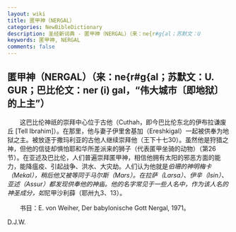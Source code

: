 ```yaml
---
layout: wiki
title: 匿甲神（NERGAL）
categories: NewBibleDictionary
description: 圣经新词典 - 匿甲神（NERGAL）（来：ne{r#g{al；苏默文：U
keywords: 匿甲神, NERGAL
comments: false
---
```


## 匿甲神（NERGAL）（来：ne{r#g{al；苏默文：U. GUR；巴比伦文：ner (i) gal，“伟大城市〔即地狱〕的上主”）

　　这巴比伦神祇的崇拜中心位于古他（Cuthah，即今巴比伦东北的伊布拉谦废丘 [Tell Ibrahim]）。在那里，他与妻子伊里舍基加（Ereshkigal）一起被供奉为地狱之主。被放逐于撒玛利亚的古他人继续崇拜他（王下十七30）。虽然他是狩猎之神，但他的信徒却惧怕耶和华所差派来的狮子（代表匿甲坐骑的动物）（第26节）。在亚述及巴比伦，人们普遍崇拜匿甲神，相信他拥有太阳的邪恶方面的能力，能降瘟疫、引起战争、洪水、大灾劫。人们认为他就是*伯珊的神明梅卡（Mekal），稍后他又被等同于马尔斯（Mars）。在拉萨（Larsa）、伊辛（Isin）、亚述（Assur）都发现供奉他的神庙。他的名字常见于一些人名中，作为该人名的神圣成分，如*尼甲沙利薛（耶卅九3、13）。

　　书目：E. von Weiher, Der babylonische Gott Nergal, 1971。

D.J.W.








